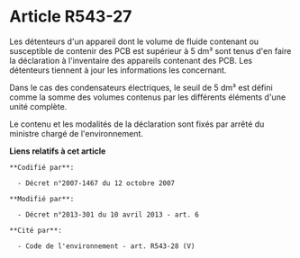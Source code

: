 # Article R543-27

Les détenteurs d'un appareil dont le volume de fluide contenant ou susceptible de contenir des PCB est supérieur à 5 dm³ sont
tenus d'en faire la déclaration à l'inventaire des appareils contenant des PCB. Les détenteurs tiennent à jour les
informations les concernant.

Dans le cas des condensateurs électriques, le seuil de 5 dm³ est défini comme la somme des volumes contenus par les
différents éléments d'une unité complète.

Le contenu et les modalités de la déclaration sont fixés par arrêté du ministre chargé de l'environnement.

**Liens relatifs à cet article**

	**Codifié par**:

	  - Décret n°2007-1467 du 12 octobre 2007

	**Modifié par**:

	  - Décret n°2013-301 du 10 avril 2013 - art. 6

	**Cité par**:

	  - Code de l'environnement - art. R543-28 (V)
